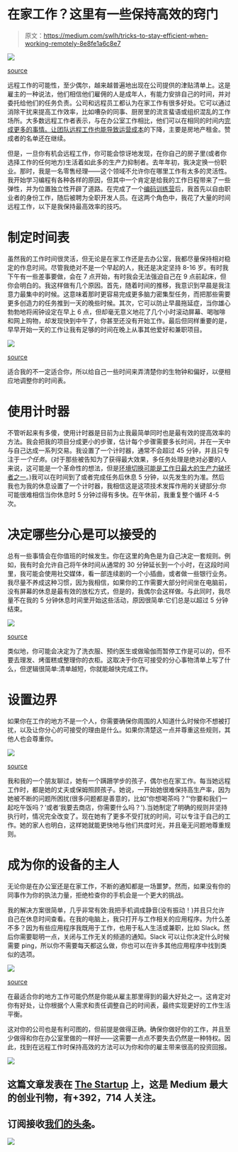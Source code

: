 # 在家工作？这里有一些保持高效的窍门

> 原文：<https://medium.com/swlh/tricks-to-stay-efficient-when-working-remotely-8e8fe1a6c8e7>

![](img/861664991b143a1b510f711731d67a45.png)

[source](https://unsplash.com/photos/089q6pMX-AI)

远程工作的可能性，至少偶尔，越来越普遍地出现在公司提供的津贴清单上。这是雇主的一种说法，他们相信他们雇佣的人是成年人，有能力安排自己的时间，并对委托给他们的任务负责。公司和远程员工都认为在家工作有很多好处。它可以通过消除干扰来提高工作效率，比如嘈杂的同事、厨房里的流言蜚语或组织混乱的工作场所。大多数远程工作者表示，与在办公室工作相比，他们可以在相同的时间内[完成更多的事情。让团队远程工作也能导致](https://www.forbes.com/sites/larryalton/2017/03/07/are-remote-workers-more-productive-than-in-office-workers/#61e6d55831f6)[运营成本](https://www.forbes.com/sites/jeannemeister/2013/04/01/flexible-workspaces-another-workplace-perk-or-a-must-have-to-attract-top-talent/#14accbd12ce7)的下降，主要是房地产租金。赞成者的名单还在继续。

但是，一旦你有机会远程工作，你可能会惊讶地发现，在你自己的房子里(或者你选择工作的任何地方)生活着如此多的生产力抑制者。去年年初，我决定换一份职业。那时，我是一名零售经理——这个领域不允许你在哪里工作有太多的灵活性。我开始学习编程有各种各样的原因，但其中一个肯定是给我的工作日程带来了一些弹性，并为位置独立性开辟了道路。在完成了一个[编码训练营](/swlh/what-is-this-whole-coding-bootcamp-thing-594774accb39)后，我首先以自由职业者的身份工作，随后被聘为全职开发人员。在这两个角色中，我花了大量的时间远程工作，以下是我保持最高效率的技巧。

# 制定时间表

虽然我的工作时间很灵活，但无论是在家工作还是去办公室，我都尽量保持相对稳定的作息时间。尽管我绝对不是一个早起的人，我还是决定坚持 8-16 岁。有时我下午有一些差事要做，会在 7 点开始，有时我会无法强迫自己在 9 点前起床，但你会明白的。我这样做有几个原因。首先，随着时间的推移，我意识到早晨是我注意力最集中的时候。这意味着那时更容易完成更多脑力密集型任务，而把那些需要更多创造力的任务推到一天的晚些时候。其次，它可以防止早晨拖延症，当你雄心勃勃地将闹钟设定在早上 6 点，但却毫无意义地花了几个小时滚动屏幕、喝咖啡和网上购物，却发现快到中午了，你甚至还没有开始工作。最后但同样重要的是，早早开始一天的工作让我有足够的时间在晚上从事其他爱好和兼职项目。

![](img/84ae23823b5a43dca60fd9e311cfbd16.png)

[source](https://unsplash.com/photos/Oytbir1YlhM)

适合我的不一定适合你，所以给自己一些时间来弄清楚你的生物钟和偏好，以便相应地调整你的时间表。

# 使用计时器

不管听起来有多傻，使用计时器是目前为止我最简单同时也是最有效的提高效率的方法。我会把我的项目分成更小的步骤，估计每个步骤需要多长时间，并在一天中与自己达成一系列交易。我设置了一个计时器，通常不会超过 45 分钟，并且只专注于*一个任务*。(对于那些被告知为了获得最大效果，多任务处理是绝对必要的人来说，这可能是一个革命性的想法，但是[环境切换可能是工作日最大的生产力破坏者之一](https://www.verywellmind.com/multitasking-2795003)。)我可以在时间到了或者完成任务后休息 5 分钟，以先发生的为准。然后我也为我的休息设置了一个计时器，我相信这是这项技术发挥作用的关键部分:你可能很难相信当你休息时 5 分钟过得有多快。在午休前，我重复整个循环 4-5 次。

# 决定哪些分心是可以接受的

总有一些事情会在你值班的时候发生。你在这里的角色是为自己决定一套规则。例如，我有时会允许自己将午休时间从通常的 30 分钟延长到一个小时，在这段时间里，我可能会使用社交媒体，看一部连续剧的一个小插曲，或者做一些银行业务。我尽量不养成这种习惯，因为我相信，如果你的工作需要大部分时间坐在电脑前，没有屏幕的休息是最有效的放松方式，但是的，我偶尔会这样做。与此同时，我尽量不在我的 5 分钟休息时间里开始这些活动，原因很简单:它们总是以超过 5 分钟结束。

![](img/7a51c6031da44edbf5ec246330b854db.png)

[source](https://unsplash.com/photos/dGqWUPPesrQ)

类似地，你可能会决定为了洗衣服、预约医生或做瑜伽而暂停工作是可以的，但不要去理发、烤蛋糕或整理你的衣柜。这取决于你在可接受的分心事物清单上写了什么，但逻辑很简单:清单越短，你就能越快完成工作。

# 设置边界

如果你在工作的地方不是一个人，你需要确保你周围的人知道什么时候你不想被打扰，以及让你分心的可接受的理由是什么。如果你清楚这一点并尊重这些规则，其他人也会尊重你。

![](img/fd3b3a23ef64e3daf62b0f24287ad410.png)

[source](https://www.pexels.com/photo/typography-white-door-fence-2564/)

我和我的一个朋友聊过，她有一个蹒跚学步的孩子，偶尔也在家工作。每当她远程工作时，都是她的丈夫或保姆照顾孩子。她说，一开始她很难保持高生产率，因为她被不断的问题所困扰(很多问题都是善意的，比如“你想喝茶吗？”‘你要和我们一起吃午饭吗？’或者‘我要去商店，你需要什么吗？').当她制定了明确的规则并坚持执行时，情况完全改变了。现在她有了更多不受打扰的时间，可以专注于自己的工作。她的家人也明白，这样她就能更快地与他们共度时光，并且毫无问题地尊重规则。

# 成为你的设备的主人

无论你是在办公室还是在家工作，不断的通知都是一场噩梦。然而，如果没有你的同事作为你的执法力量，拒绝检查你的手机会是一个更大的挑战。

我的解决方案很简单，几乎非常有效:我把手机调成静音(没有振动！)并且只允许自己在休息时间查看。在我的电脑上，我只打开与工作相关的应用程序。为什么差不多？因为有些应用程序我既用于工作，也用于私人生活或兼职，比如 Slack。然后你需要聪明一点，关闭与工作无关的频道的通知。Slack 可以让你决定什么时候需要 ping，所以你不需要每天都这么做，你也可以在许多其他应用程序中找到类似的选项。

![](img/6ef99fc7259dc7f92c4bb4e1e029b684.png)

[source](https://unsplash.com/photos/71CjSSB83Wo)

在最适合你的地方工作可能仍然是你能从雇主那里得到的最大好处之一。这肯定对你有好处，让你根据个人需求和责任调整自己的时间表，最终实现更好的工作生活平衡。

这对你的公司也是有利可图的，但前提是做得正确。确保你做好你的工作，并且至少做得和你在办公室里做的一样好——这需要一点点不要失去仍然是一种特权。因此，找到在远程工作时保持高效的方法可以为你和你的雇主带来很高的投资回报。

[![](img/308a8d84fb9b2fab43d66c117fcc4bb4.png)](https://medium.com/swlh)

## 这篇文章发表在 [The Startup](https://medium.com/swlh) 上，这是 Medium 最大的创业刊物，有+392，714 人关注。

## 订阅接收[我们的头条](http://growthsupply.com/the-startup-newsletter/)。

[![](img/b0164736ea17a63403e660de5dedf91a.png)](https://medium.com/swlh)